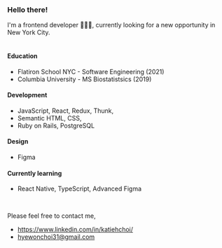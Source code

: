 ### Hello there!

I'm a frontend developer 👩🏻‍💻, currently looking for a new opportunity in New York City.
<br>
<br>
#### Education
- Flatiron School NYC - Software Engineering (2021)
- Columbia University - MS Biostatistsics (2019)
#### Development
- JavaScript, React, Redux, Thunk,
- Semantic HTML, CSS,
- Ruby on Rails, PostgreSQL
#### Design
- Figma
#### Currently learning
- React Native, TypeScript, Advanced Figma

<br>

Please feel free to contact me,
- https://www.linkedin.com/in/katiehchoi/
- hyewonchoi31@gmail.com

<!--
**katiehyewonchoi/katiehyewonchoi** is a ✨ _special_ ✨ repository because its `README.md` (this file) appears on your GitHub profile.

Here are some ideas to get you started:

- 🔭 I’m currently working on ...
- 🌱 I’m currently learning ...
- 👯 I’m looking to collaborate on ...
- 🤔 I’m looking for help with ...
- 💬 Ask me about ...
- 📫 How to reach me: ...
- 😄 Pronouns: ...
- ⚡ Fun fact: ...
-->
